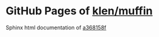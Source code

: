 GitHub Pages of [klen/muffin](https://github.com/klen/muffin.git)
===
Sphinx html documentation of [a368158f](https://github.com/klen/muffin/tree/a368158f68dfcd650d7e4fb8aaeadf482021209d)
